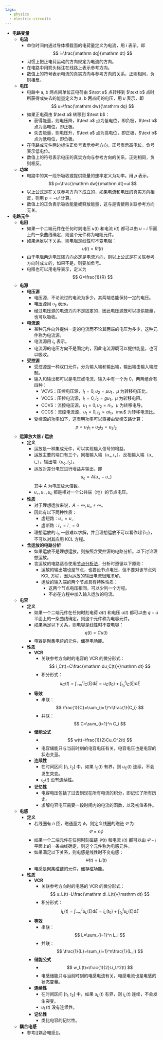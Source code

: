 ```yaml
---
tags:
  - physics
  - electric-circuits
---
```


- **电路变量**
	- **电流**
		- 单位时间内通过导体横截面的电荷量定义为电流，用 $i$ 表示，即
		  $$
		  i=\frac{\mathrm dq}{\mathrm dt}
		  $$
		- 习惯上把正电荷运动的方向规定为电流的方向。
		- 在电路中用箭头标注在线路上表示参考方向。
		- 数值上的符号表示电流的真实方向与参考方向的关系，正则相同，负则相反。
	- **电压**
		- 电路中 $\text{a, b}$ 两点间单位正电荷由 $\text a$ 点转移到 $\text b$ 点时所获得或失去的能量定义为 $\text{a, b}$ 两点间的电压，用 $u$ 表示，即
		  $$
		  u=\frac{\mathrm dw}{\mathrm dq}
		  $$
		- 如果正电荷由 $\text a$ 转移到 $\text b$：
			- 获得能量，则电压降，$\text a$ 点为低电位，即负极，$\text b$ 点为高电位，即正极。
			- 失去能量，则电压升，$\text a$ 点为高电位，即正极，$\text b$ 点为低电位，即负极。
		- 在电路或元件两边标注正负号表示参考方向，正号表示高电位，负号表示低电位。
		- 数值上的符号表示电压的真实方向与参考方向的关系，正则相同，负则相反。
	- **功率**
		- 电路中的某一段所吸收或提供能量的速率定义为功率。用 $p$ 表示，
		  $$
		  p=\frac{\mathrm dw}{\mathrm dt}=ui
		  $$
		- 以上公式是在关联参考方向下成立的，如果电流和电压的真实方向相反，则用 $p=-ui$ 计算。
		- 数值上的正负表示吸收能量或释放能量，这与是否使用关联参考方向无关。
- **电路元件**
	- **电阻**
		- 如果一个二端元件在任何时刻电压 $u(t)$ 和电流 $i(t)$ 都可以由 $u-i$ 平面上的一条曲线确定，则这个元件称为电阻元件。
		- 如果满足以下关系，则电阻是线性时不变电阻：
		  $$
		  u(t)=Ri(t)
		  $$
		- 由于电阻两边电压降方向必定是电流方向，则以上公式是在关联参考方向时成立的，如果不是，则要加负号。
		- 电阻也可以用电导表示，定义为
		  $$
		  G=\frac{1}{R}
		  $$
	- **电源**
		- **电压源**
			- 电压源，不论流过的电流为多少，其两端总能保持一定的电压。
			- 电压源用 $u_s$ 表示。
			- 经过电压源的电流方向不是固定的，因此电压源既可以提供能量，也可以吸收。
		- **电流源**
			- 某种元件向外提供一定的电流而不论其两端的电压为多少，这种元件称为电流源。
			- 电流源用 $i_s$ 表示。
			- 电流源的电压方向不是固定的，因此电流源既可以提供能量，也可以吸收。
		- **受控源**
			- 受控源是一种双口元件，分为输入端和输出端，输出端由输入端控制。
			- 输入和输出都可以是电压或电流，输入中有一个为 $0$，两两组合有四种：
				- VCVS：压控电压源，$i_1=0,u_2=\mu u_1$，$\mu$ 为转移电压比。
				- VCCS：压控电流源，$i_1=0,i_2=gu_1$，$\mu$ 为转移电阻。
				- CCVS：流控电压源，$u_1=0,u_2=ri_1$，$\mu$ 为转移电导。
				- CCCS：流控电流源，$u_1=0,i_2=\alpha i_1，$\mu$ 为转移电流比。
			- 受控源的功率如下，这表明功率可以直接由受控支路计算：
			  $$
			  p=u_1i_1+u_2i_2=u_2i_2
			  $$
	- **运算放大器 / 运放**
		- **定义**
			- 运放是一种集成元件，可以实现输入信号的增益。
			- 运放主要的端口有三个，同相输入端（$u_+,i_+$）、反相输入端（$u_-,i_-$），输出端（$u_{\mathrm o},i_{\mathrm o}$）。
			- 运放对差分电压进行增益并输出，即
			  $$
			  u_{\mathrm o}=A(u_+-u_-)
			  $$
			  其中 $A$ 为电压放大倍数。
			- $u_+,u_-,u_{\mathrm o}$ 都是相对一个公共端（地）的节点电压。
		- **性质**
			- 对于理想运放来说，$A=\infty,u_{\mathrm o}\ne\infty$。
			- 因此有以下两种性质：
				- 虚短路：$u_+=u_-$
				- 虚断路：$i_+=i_-=0$
			- 理想运放的 $i_{\mathrm o}$ 一般难以求解，并且理想运放不可以看作超节点，不可以对其应用 KCL 方程。
		- **含运放的电路分析**
			- 如果运放不是理想运放，则按照含受控源的电路分析。以下讨论理想运放。
			- 含运放的电路适合使用[节点分析法](电路分析方法#^9nwrbh)，分析时遵循以下原则：
				- 运放的输出端也是节点，也要设节点电压，但不要对该节点列 KCL 方程，因为运放的输出电流很难求解。
				- 运放的输入端的两个节点具有特殊性质：
					- 这两个节点电压相同，可以少列一个方程。
					- 不必在方程中加入输入运放的电流。
	- **电容**
		- **定义**
			- 如果一个二端元件在任何时刻电荷 $q(t)$ 和电压 $u(t)$ 都可以由 $q-u$ 平面上的一条曲线确定，则这个元件称为电容元件。
			- 如果满足以下关系，则电容是线性时不变电容：
			  $$
			  q(t)=Cu(t)
			  $$
			- 电容是聚集电荷的元件，储存电场能。
		- **性质**
			- **VCR**
				- 关联参考方向时的电容的 VCR 的微分形式：
				  $$
				  i_C(t)=C\frac{\mathrm du_C(t)}{\mathrm dt}
				  $$
				- 积分形式：
				  $$
				  u_C(t)=\int_{-\infty}^t i_C(\xi)\mathrm d\xi=u_C(t_0)+\int_{t_0}^t i_C(\xi)\mathrm d\xi
				  $$
			- **等效**
				- 串联：
				  $$
				  \frac{1}{C}=\sum_{i=1}^n\frac{1}{C_i}
				  $$
				- 并联：
				  $$
				  C=\sum_{i=1}^n C_i
				  $$
			- **储能公式**
				- $$
				  w(t)=\frac{1}{2}Cu_C^2(t)
				  $$
				- 电容储能只与当前时刻的电容电压有关，电容电压也是电容的状态变量。
			- **连续性**
				- 在时间区间 $[t_1,t_2]$ 中，如果 $i_C(t)$ 有界，则 $u_C(t)$ 连续，不会发生突变。
				- $i_C(t)$ 没有连续性。
			- **记忆性**
				- 电容电压包括了过去到现在所有电流的积分，即记忆了所有历史。
				- 求解电容电压需要一段时间内的电流的函数，以及初值条件。
	- **电感**
		- **定义**
			- 若线圈有 $n$ 匝，磁通量为 $\phi$，则定义线圈的磁链 $\varPsi$ 为
			  $$
			  \varPsi=n\phi
			  $$
			- 如果一个二端元件在任何时刻磁链 $\varPsi(t)$ 和电流 $i(t)$ 都可以由 $\varPsi-i$ 平面上的一条曲线确定，则这个元件称为电感元件。
			- 如果满足以下关系，则电感是线性时不变电感：
			  $$
			  \varPsi(t)=Li(t)
			  $$
			- 电感是聚集磁链的元件，储存磁场能。
		- **性质**
			- **VCR**
				- 关联参考方向时的电感的 VCR 的微分形式：
				  $$
				  u_L(t)=L\frac{\mathrm di_L(t)}{\mathrm dt}
				  $$
				- 积分形式：
				  $$
				  i_L(t)=\int_{-\infty}^t u_L(\xi)\mathrm d\xi=i_L(t_0)+\int_{t_0}^t u_L(\xi)\mathrm d\xi
				  $$
			- **等效**
				- 串联：
				  $$
				  L=\sum_{i=1}^n L_i
				  $$
				- 并联：
				  $$
				  \frac{1}{L}=\sum_{i=1}^n\frac{1}{L_i}
				  $$
			- **储能公式**
				- $$
				  w_L(t)=\frac{1}{2}Li_L^2(t)
				  $$
				- 电感储能只与当前时刻的电感电流有关，电感电流也是电感的状态变量。
			- **连续性**
				- 在时间区间 $[t_1,t_2]$ 中，如果 $u_L(t)$ 有界，则 $i_L(t)$ 连续，不会发生突变。
				- $u_L(t)$ 没有连续性。
			- **记忆性**
				- 类比电容的记忆性。
	- **耦合电感**
		- 参考[[耦合电感]]。